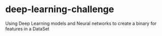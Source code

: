 # deep-learning-challenge
Using Deep Learning models and Neural networks to create a binary for features in a DataSet
